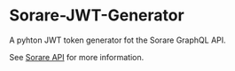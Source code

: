 # Sorare-JWT-Generator

A pyhton JWT token generator fot the Sorare GraphQL API.

See [Sorare API](https://github.com/sorare/api?tab=readme-ov-file#user-authentication) for more information.
